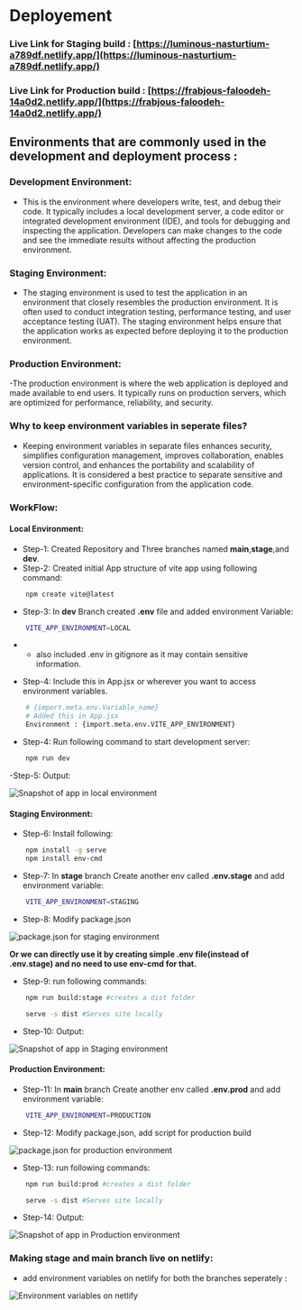 # Deployement

### Live Link for Staging build : [https://luminous-nasturtium-a789df.netlify.app/](https://luminous-nasturtium-a789df.netlify.app/)

### Live Link for Production build : [https://frabjous-faloodeh-14a0d2.netlify.app/](https://frabjous-faloodeh-14a0d2.netlify.app/)

## Environments that are commonly used in the development and deployment process :

### Development Environment:

- This is the environment where developers write, test, and debug their code. It typically includes a local development server, a code editor or integrated development environment (IDE), and tools for debugging and inspecting the application. Developers can make changes to the code and see the immediate results without affecting the production environment.

### Staging Environment:

- The staging environment is used to test the application in an environment that closely resembles the production environment. It is often used to conduct integration testing, performance testing, and user acceptance testing (UAT). The staging environment helps ensure that the application works as expected before deploying it to the production environment.

### Production Environment:

-The production environment is where the web application is deployed and made available to end users. It typically runs on production servers, which are optimized for performance, reliability, and security.

### Why to keep environment variables in seperate files?

- Keeping environment variables in separate files enhances security, simplifies configuration management, improves collaboration, enables version control, and enhances the portability and scalability of applications. It is considered a best practice to separate sensitive and environment-specific configuration from the application code.

### WorkFlow:

#### Local Environment:

- Step-1: Created Repository and Three branches named **main**,**stage**,and **dev**.
- Step-2: Created initial App structure of vite app using following command:

```bash
    npm create vite@latest
```

- Step-3: In **dev** Branch created **.env** file and added environment Variable:

```bash
    VITE_APP_ENVIRONMENT=LOCAL
```

- - also included .env in gitignore as it may contain sensitive information.

- Step-4: Include this in App.jsx or wherever you want to access environment variables.

```bash
    # {import.meta.env.Variable_name}
    # Added this in App.jsx
    Environment : {import.meta.env.VITE_APP_ENVIRONMENT}

```

- Step-4: Run following command to start development server:

```bash
    npm run dev
```

-Step-5: Output:

![Snapshot of app in local environment](./src/assets/local_env.png)

#### Staging Environment:

- Step-6: Install following:

```bash
    npm install -g serve
    npm install env-cmd
```

- Step-7: In **stage** branch Create another env called **.env.stage** and add environment variable:

```bash
    VITE_APP_ENVIRONMENT=STAGING
```

- Step-8: Modify package.json

![package.json for staging environment](./src/assets/package.json.png)

**Or we can directly use it by creating simple .env file(instead of .env.stage) and no need to use env-cmd for that.**

- Step-9: run following commands:

```bash
    npm run build:stage #creates a dist folder

    serve -s dist #Serves site locally
```

- Step-10: Output:

![Snapshot of app in Staging environment](./src/assets/staging_env.png)

#### Production Environment:

- Step-11: In **main** branch Create another env called **.env.prod** and add environment variable:

```bash
    VITE_APP_ENVIRONMENT=PRODUCTION
```

- Step-12: Modify package.json, add script for production build

![package.json for production environment](./src/assets/package.json_prod.png)

- Step-13: run following commands:

```bash
    npm run build:prod #creates a dist folder

    serve -s dist #Serves site locally
```

- Step-14: Output:

![Snapshot of app in Production environment](./src/assets/prod_env.png)

### Making stage and main branch live on netlify:

- add environment variables on netlify for both the branches seperately :

![Environment variables on netlify](./src/assets/netlify_env_variables.png)
